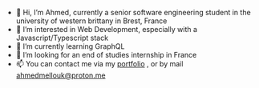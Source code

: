 - 👋 Hi, I’m Ahmed, currently a senior software engineering student in the university of western brittany in Brest, France
- 👀 I’m interested in Web Development, especially with a Javascript/Typescript stack
- 🌱 I’m currently learning GraphQL
- 💞️ I’m looking for an end of studies internship in France
- 📫 You can contact me via my <a href="https://www.amedd.me/">portfolio</a> , or by mail ahmedmellouk@proton.me

<!---
amedmell/amedmell is a ✨ special ✨ repository because its `README.md` (this file) appears on your GitHub profile.
You can click the Preview link to take a look at your changes.
--->
